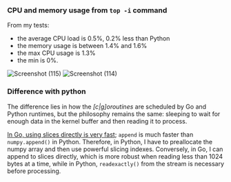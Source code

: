 ### CPU and memory usage from `top -i` command

From my tests:

- the average CPU load is 0.5%, 0.2% less than Python
- the memory usage is between 1.4% and 1.6%
- the max CPU usage is 1.3%
- the min is 0%.


![Screenshot (115)](https://github.com/TIT8/BLE-sensor_PDM-microphone/assets/68781644/7713365b-8207-445a-8d84-d8f3145f899c)
![Screenshot (114)](https://github.com/TIT8/BLE-sensor_PDM-microphone/assets/68781644/f4bb1a16-fadf-44ea-819b-e8a139c439d4)

### Difference with python

The difference lies in how the _[c|g]oroutines_ are scheduled by Go and Python runtimes, but the philosophy remains the same: sleeping to wait for enough data in the kernel buffer and then reading it to process. 

<ins>In Go, using slices directly is very fast</ins>; `append` is much faster than `numpy.append()` in Python. Therefore, in Python, I have to preallocate the numpy array and then use powerful slicing indexes. Conversely, in Go, I can append to slices directly, which is more robust when reading less than 1024 bytes at a time, while in Python, `readexactly()` from the stream is necessary before processing.

